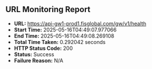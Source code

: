 ## URL Monitoring Report

- **URL:** https://api-gw1-prod1.fisglobal.com/gw/v1/health
- **Start Time:** 2025-05-16T04:49:07.977066
- **End Time:** 2025-05-16T04:49:08.269108
- **Total Time Taken:** 0.292042 seconds
- **HTTP Status Code:** 200
- **Status:** Success
- **Failure Reason:** N/A
